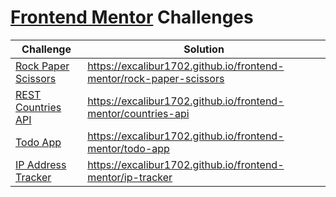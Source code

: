 # [Frontend Mentor](https://www.frontendmentor.io/) Challenges

Challenge | Solution
--------- | --------
[Rock Paper Scissors](https://www.frontendmentor.io/challenges/rock-paper-scissors-game-pTgwgvgH) | https://excalibur1702.github.io/frontend-mentor/rock-paper-scissors
[REST Countries API](https://www.frontendmentor.io/challenges/rest-countries-api-with-color-theme-switcher-5cacc469fec04111f7b848ca) | https://excalibur1702.github.io/frontend-mentor/countries-api
[Todo App](https://www.frontendmentor.io/challenges/todo-app-Su1_KokOW) | https://excalibur1702.github.io/frontend-mentor/todo-app
[IP Address Tracker](https://www.frontendmentor.io/challenges/ip-address-tracker-I8-0yYAH0) | https://excalibur1702.github.io/frontend-mentor/ip-tracker
